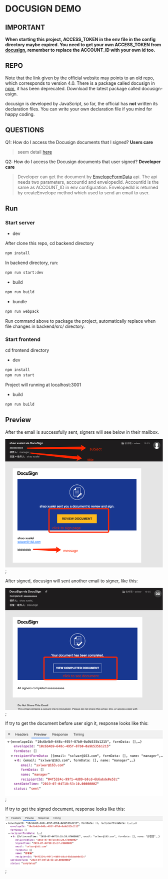 # DOCUSIGN DEMO

## IMPORTANT

**When starting this project, ACCESS_TOKEN in the env file in the config directory maybe expired. You need to get your own ACCESS_TOKEN from [docusign](https://developers.docusign.com), remember to replace the ACCOUNT_ID with your own id too.**

## REPO

Note that the link given by the official website may points to an old repo, which corresponds to version 4.0. There is a package called docusign in [npm](https://www.npmjs.com/package/docusign), it has been deprecated. Download the latest package called docusign-esign.

docusign is developed by JavaScript, so far, the official has **not** written its declaration files. You can write your own declaration file if you mind for happy coding.

## QUESTIONS

Q1: How do I access the Docusign documents that I signed? **Users care**

> seem detail [here](https://support.docusign.com/en/articles/How-do-I-access-the-DocuSign-documents-that-I-signed)

Q2: How do I access the Docusign documents that user signed? **Developer care**

> Developer can get the document by [EnvelopeFormData](https://developers.docusign.com/esign-rest-api/reference/Envelopes/EnvelopeFormData/get) api. The api needs two parameters, accountId and envelopedId. AccountId is the same as ACCOUNT_ID in env configuration. EnvelopedId is returned by createEnvelope method which used to send an email to user.

## Run

### Start server

- dev

After clone this repo, cd backend directory

```bash
npm install
```

In backend directory, run:

```bash
npm run start:dev
```

- build

```bash
npm run build
```

- bundle

```bash
npm run webpack
```

Run command above to package the project, automatically replace when file changes in backend/src/ directory.

### Start frontend

cd frontend directory

- dev

```bash
npm install
npm run start
```

Project will running at localhost:3001

- build

```bash
npm run build
```

## Preview

After the email is successfully sent, signers will see below in their mailbox.

![email_1](./img/before_sign.png);

After signed, docusign will sent another email to signer, like this:

![email_2](./img/after_sign.png);

If try to get the document before user sign it, response looks like this:

![response_1](./img/formdata_before_sign.png);

If try to get the signed document, response looks like this:

![response_1](./img/formdata_after_sign.png);
